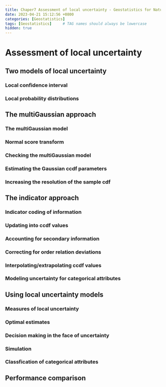 ```yaml
---
title: Chaper7 Assessment of local uncertainty - Geostatistics for Natural Resources Evaluation
date: 2023-04-21 15:12:56 +0800
categories: [Geostatistics]
tags: [Geostatistics]     # TAG names should always be lowercase
hidden: true
---
```


# Assessment of local uncertainty

## Two models of local uncertainty

### Local confidence interval

### Local probability distributions

## The multiGaussian approach

### The multiGaussian model

### Normal score transform

### Checking the multiGaussian model

### Estimating the Gaussian ccdf parameters

### Increasing the resolution of the sample cdf

## The indicator approach

### Indicator coding of information

### Updating into ccdf values

### Accounting for secondary information

### Correcting for order relation deviations

### Interpolating/extrapolating ccdf values

### Modeling uncertainty for categorical attributes

## Using local uncertainty models

### Measures of local uncertainty

### Optimal estimates

### Decision making in the face of uncertainty

### Simulation

### Classfication of categorical attributes

## Performance comparison

